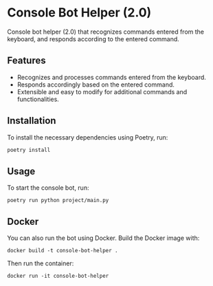# Console Bot Helper (2.0)

Console bot helper (2.0) that recognizes commands entered from the keyboard, and responds according to the entered command.

## Features

- Recognizes and processes commands entered from the keyboard.
- Responds accordingly based on the entered command.
- Extensible and easy to modify for additional commands and functionalities.

## Installation

To install the necessary dependencies using Poetry, run:

```bash
poetry install
```
## Usage
To start the console bot, run:
```
poetry run python project/main.py
```

## Docker
You can also run the bot using Docker. Build the Docker image with:
```
docker build -t console-bot-helper .
```
Then run the container:
```
docker run -it console-bot-helper
```
